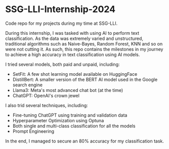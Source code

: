 # SSG-LLI-Internship-2024
Code repo for my projects during my time at SSG-LLI.

During this internship, I was tasked with using AI to perform text classification. 
As the data was extremely varied and unstructured, traditional algorithms such as Naive-Bayes, Random Forest, KNN and so on were not cutting it. As such, this repo contains the milestones in my journey to achieve a high accuracy in text classification using AI models. 

I tried several models, both paid and unpaid, including: 
- SetFit: A few shot learning model available on HuggingFace
- DistillBert: A smaller version of the BERT AI model used in the Google search engine
- Llama3: Meta's most advanced chat bot (at the time)
- ChatGPT: OpenAI's crown jewel

I also trid several techniques, including: 
- Fine-tuning ChatGPT using training and validation data
- Hyperparameter Optimization using Optuna
- Both single and multi-class classification for all the models
- Prompt Engineering

In the end, I managed to secure an 80% accuracy for my classification task. 
